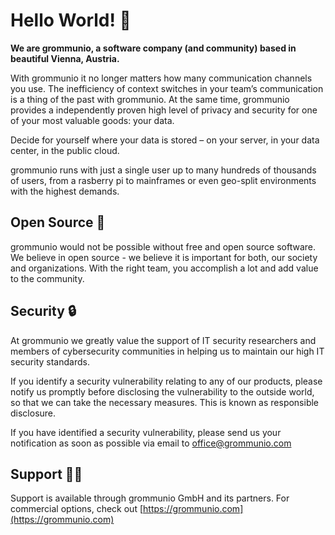 # Hello World! 👋

**We are grommunio, a software company (and community) based in beautiful Vienna, Austria.**

With grommunio it no longer matters how many communication channels you use. The inefficiency of context switches in your team’s communication is a thing of the past with grommunio. At the same time, grommunio provides a independently proven high level of privacy and security for one of your most valuable goods: your data.

Decide for yourself where your data is stored – on your server, in your data center, in the public cloud.

grommunio runs with just a single user up to many hundreds of thousands of users, from a rasberry pi to mainframes or even geo-split environments with the highest demands.

## Open Source :penguin:

grommunio would not be possible without free and open source software. We believe in open source - we believe it is important for both, our society and organizations. With the right team, you accomplish a lot and add value to the community.

## Security :lock:
At grommunio we greatly value the support of IT security researchers and members of cybersecurity communities in helping us to maintain our high IT security standards.

If you identify a security vulnerability relating to any of our products, please notify us promptly before disclosing the vulnerability to the outside world, so that we can take the necessary measures. This is known as responsible disclosure.

If you have identified a security vulnerability, please send us your notification as soon as possible via email to [office@grommunio.com](mailto:offica@grommunio.com)

## Support :mechanic:

Support is available through grommunio GmbH and its partners. For commercial options, check out [https://grommunio.com](https://grommunio.com)
